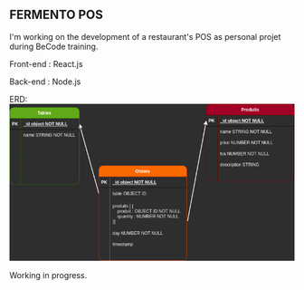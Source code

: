 ## FERMENTO POS ##

I'm working on the development of a restaurant's POS as personal projet during BeCode training.

Front-end : React.js  

Back-end : Node.js

ERD:  
![ERD](erdFERMENTO.png)

Working in progress.
